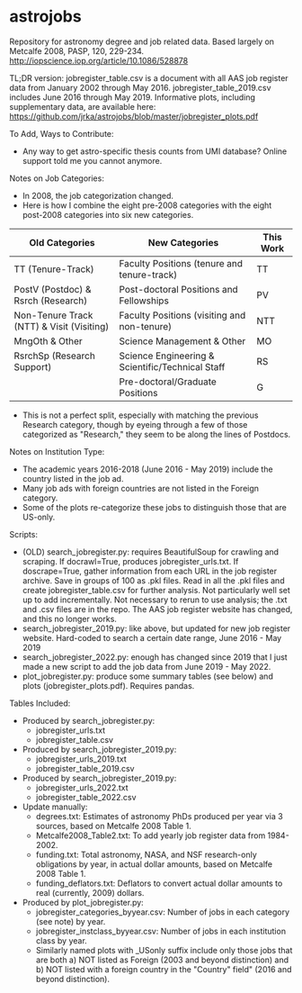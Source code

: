 # astrojobs

Repository for astronomy degree and job related data. Based largely on Metcalfe 2008, PASP, 120, 229-234.
http://iopscience.iop.org/article/10.1086/528878

TL;DR version: jobregister\_table.csv is a document with all AAS job register data from
January 2002 through May 2016. jobregister\_table\_2019.csv includes June 2016 
through May 2019. 
Informative plots, including supplementary data,
are available here: https://github.com/jrka/astrojobs/blob/master/jobregister_plots.pdf

To Add, Ways to Contribute:
- Any way to get astro-specific thesis counts from UMI database? Online support told me you cannot anymore.

Notes on Job Categories:
- In 2008, the job categorization changed.
- Here is how I combine the eight pre-2008 categories with the eight post-2008 categories into six new categories.

| Old Categories                             | New Categories                                   | This Work |
|--------------------------------------------|--------------------------------------------------|-----------|
| TT (Tenure-Track)                          | Faculty Positions (tenure and tenure-track)      | TT        |
| PostV (Postdoc) & Rsrch (Research)         | Post-doctoral Positions and Fellowships          | PV        |
| Non-Tenure Track (NTT)  & Visit (Visiting) | Faculty Positions (visiting and non-tenure)      | NTT       |
| MngOth & Other                             | Science Management & Other                       | MO        |
| RsrchSp (Research Support)                 | Science Engineering & Scientific/Technical Staff | RS        |
|                                            | Pre-doctoral/Graduate Positions                  | G         |

- This is not a perfect split, especially with matching the previous Research category, though
by eyeing through a few of those categorized as "Research," they seem to be along the lines of Postdocs.

Notes on Institution Type:
- The academic years 2016-2018 (June 2016 - May 2019) include the country listed in the job ad. 
- Many job ads with foreign countries are not listed in the Foreign category. 
- Some of the plots re-categorize these jobs to distinguish those that are US-only.

Scripts:
- (OLD) search_jobregister.py: requires BeautifulSoup for crawling and scraping.
    If docrawl=True, produces jobregister\_urls.txt.
    If doscrape=True, gather information from each URL in the job register archive.
    Save in groups of 100 as .pkl files.
    Read in all the .pkl files and create jobregister\_table.csv for further analysis.
    Not particularly well set up to add incrementally.
    Not necessary to rerun to use analysis; the .txt and .csv files are in the repo.
    The AAS job register website has changed, and this no longer works.
- search\_jobregister\_2019.py: like above, but updated for new job register website.
    Hard-coded to search a certain date range, June 2016 - May 2019
- search\_jobregister\_2022.py: enough has changed since 2019 that I just made a new
	script to add the job data from June 2019 - May 2022. 
- plot\_jobregister.py: produce some summary tables (see below) and plots (jobregister\_plots.pdf). Requires pandas.

Tables Included:
- Produced by search\_jobregister.py:
    - jobregister\_urls.txt
    - jobregister\_table.csv
- Produced by search\_jobregister\_2019.py:
    - jobregister\_urls\_2019.txt
    - jobregister\_table\_2019.csv
- Produced by search\_jobregister\_2019.py:
    - jobregister\_urls\_2022.txt
    - jobregister\_table\_2022.csv
- Update manually:
    - degrees.txt: Estimates of astronomy PhDs produced per year via 3 sources, 
    based on Metcalfe 2008 Table 1.
    - Metcalfe2008\_Table2.txt: To add yearly job register data from 1984-2002.
    - funding.txt: Total astronomy, NASA, and NSF research-only obligations by year, 
    in actual dollar amounts, based on Metcalfe 2008 Table 1.
    - funding\_deflators.txt: Deflators to convert actual dollar amounts to real 
    (currently, 2009) dollars. 
- Produced by plot\_jobregister.py:
    - jobregister\_categories\_byyear.csv: Number of jobs in each category (see note) by year.
    - jobregister\_instclass\_byyear.csv: Number of jobs in each institution class by year.
    - Similarly named plots with \_USonly suffix include only those jobs that are 
    both a) NOT listed as Foreign (2003 and beyond distinction) and 
    b) NOT listed with a foreign country in the "Country" field" (2016 and beyond distinction).
